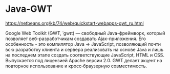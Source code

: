 # Java-GWT

https://netbeans.org/kb/74/web/quickstart-webapps-gwt_ru.html

Google Web Toolkit (GWT, ˈɡwɪt) — свободный Java-фреймворк, который позволяет веб-разработчикам создавать Ajax-приложения. Его особенность - это компилятор Java -> JavaScript, позволяющий почти всю разработку клиента и сервера реализовать на основе Java и лишь на последнем этапе создать соответствующие JavaScript, HTML и CSS. 
Выпускается под лицензией Apache версии 2.0. GWT делает акцент на повторное использование и кросс‐браузерную совместимость.
